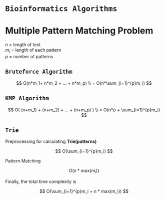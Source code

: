 # **`Bioinformatics Algorithms`**

# **Multiple Pattern Matching Problem**

$n$ = length of text \
$m_i$ = length of each pattern \
$p$ = number of patterns

## `Bruteforce Algorithm`

$$
O(n*m_1+ n*m_2 + ... + n*m_p) \\
= O(n*\sum_{i=1}^{p}m_i) 
$$

## `KMP Algorithm`

$$
O( (n+m_1) + (n+m_2) + ... + (n+m_p) ) \\
= O(n*p + \sum_{i=1}^{p}m_i) 
$$

## `Trie`

Preprocessing for calculating **Trie(patterns)**

$$
O(\sum_{i=1}^{p}m_i)
$$

Pattern Matching

$$
O(n * max(m_i))
$$

Finally, the total time complexity is

$$
O(\sum_{i=1}^{p}m_i + n * max(m_i))
$$